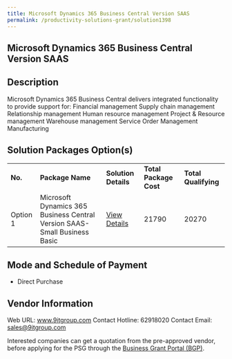 ```yaml
---
title: Microsoft Dynamics 365 Business Central Version SAAS
permalink: /productivity-solutions-grant/solution1398
---
```


## Microsoft Dynamics 365 Business Central Version SAAS

## Description

Microsoft Dynamics 365 Business Central delivers integrated functionality to provide support for: Financial management Supply chain management Relationship management Human resource management Project & Resource management Warehouse management Service Order Management Manufacturing

## Solution Packages Option(s)

<table>
<tr>
<td><b>No.</b></td>
<td><b>Package Name</b></td>
<td><b>Solution Details</b></td>
<td><b>Total Package Cost</b></td>
<td><b>Total Qualifying</b></td>
</tr>
<tr>
<td>Option 1</td>
<td>Microsoft Dynamics 365 Business Central Version SAAS-Small Business Basic</td>
<td><a href='https://www.gobusiness.gov.sg/images/psg/Desensitised_Illum_20200074_Annex_3_Part_3.pdf'>View Details</a></td>
<td>21790</td>
<td>20270</td>
</tr>
</table>

## Mode and Schedule of Payment

 - Direct Purchase

## Vendor Information

 Web URL: www.9itgroup.com 
Contact Hotline: 62918020 
Contact Email: sales@9itgroup.com 


Interested companies can get a quotation from the pre-approved vendor, before applying for the PSG through the <a href='https://www.businessgrants.gov.sg/'>Business Grant Portal (BGP)</a>.
